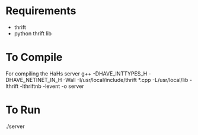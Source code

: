 Requirements
=============
  
 * thrift
 * python thrift lib


To Compile
==========

For compiling the HaHs server 
      g++ -DHAVE_INTTYPES_H -DHAVE_NETINET_IN_H -Wall -I/usr/local/include/thrift *.cpp -L/usr/local/lib -lthrift -lthriftnb -levent -o server

To Run
========
./server



